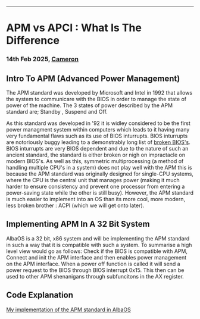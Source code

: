 * * *

APM vs APCI : What Is The Difference
===============================================

### 14th Feb 2025, [Cameron](https://camhdeveloper.netlify.app/)


## Intro To APM (Advanced Power Management)

The APM standard was developed by Microsoft and Intel in 1992 that allows the system to communicare with the BIOS in order to manage the state of power of the machine. The 3 states of power described by the APM standard are; Standby , Suspend and Off.

As this standard was developed in '92 it is widley considered to be the first power managment system within computers which leads to it having many very fundamental flaws such as its use of BIOS inturrupts. BIOS inturrupts are notoriously buggy leading to a demonstrably long list of [broken BIOS's](https://lxr.linux.no/#linux+v6.7.1/arch/x86/kernel/apm_32.c#L2055). BIOS inturrupts are very BIOS dependent and due to the nature of such an ancient standard, the standard is either broken or nigh on impractacle on modern BIOS's. As well as this, symmetric multiprocessing (a method of handling multiple CPU's in a system) does not play well with the APM this is because the APM standard was originally designed for single-CPU systems, where the CPU is the central unit that manages power (making it much harder to ensure consistency and prevent one processor from entering a power-saving state while the other is still busy). However, the APM standard is much easier to implement into an OS than its more cool, more modern, less broken brother : ACPI (which we will get onto later).


## Implementing APM In A 32 Bit System

AlbaOS is a 32 bit, x86 system and will be implementing the APM standard in such a way that it is compatible with such a system. To summarise a high level view would go as follows: Check if the BIOS is compatible with APM, Connect and init the APM interface and then enables power management on the APM interface. When a power off function is called it will send a power request to the BIOS through BIOS interrupt 0x15. This then can be used to other APM shenanigans through subfuncitons in the AX register.

## Code Explanation

[My implementation of the APM standard in AlbaOS](https://github.com/CamH04/AlbaOS/blob/34fc37e3b9f30dfd2b9fe131f295f3114ed33c2b/src/hardwarecommunication/power.cpp#L18)

